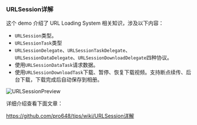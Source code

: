### URLSession详解

这个 demo 介绍了 URL Loading System 相关知识，涉及以下内容：

- `URLSession`类型。
- `URLSessionTask`类型
- `URLSessionDelegate`、`URLSessionTaskDelegate`、`URLSessionDataDelegate`、`URLSessionDownloadDelegate`四种协议。
- 使用`URLSessionDataTask`请求数据。
- 使用`URLSessionDownloadTask`下载、暂停、恢复下载视频。支持断点续传、后台下载，下载完成后自动保存到相册。

![URLSessionPreview](https://raw.githubusercontent.com/wiki/pro648/tips/images/URLSessionPreview.png)

详细介绍查看下面文章：

<https://github.com/pro648/tips/wiki/URLSession详解>

